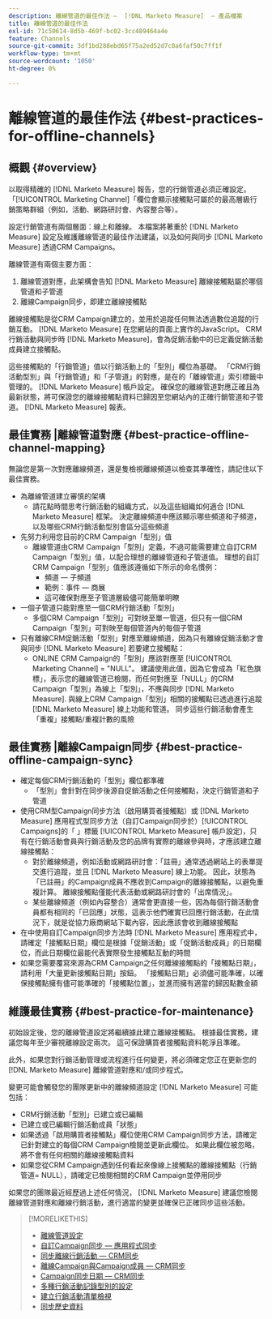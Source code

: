 ```yaml
---
description: 離線管道的最佳作法 —  [!DNL Marketo Measure]  — 產品檔案
title: 離線管道的最佳作法
exl-id: 71c50614-8d5b-469f-bc02-3cc489464a4e
feature: Channels
source-git-commit: 3df1bd288ebd65f75a2ed52d7c8a6faf50c7ff1f
workflow-type: tm+mt
source-wordcount: '1050'
ht-degree: 0%

---
```


# 離線管道的最佳作法 {#best-practices-for-offline-channels}

## 概觀 {#overview}

以取得精確的 [!DNL Marketo Measure] 報告，您的行銷管道必須正確設定。 「[!UICONTROL Marketing Channel]「欄位會顯示接觸點可屬於的最高層級行銷策略群組（例如，活動、網路研討會、內容整合等）。

設定行銷管道有兩個層面：線上和離線。 本檔案將著重於 [!DNL Marketo Measure] 設定及維護離線管道的最佳作法建議，以及如何與同步 [!DNL Marketo Measure] 透過CRM Campaigns。

離線管道有兩個主要方面：

1. 離線管道對應，此架構會告知 [!DNL Marketo Measure] 離線接觸點屬於哪個管道和子管道
1. 離線Campaign同步，即建立離線接觸點

離線接觸點是從CRM Campaign建立的，並用於追蹤任何無法透過數位追蹤的行銷互動。 [!DNL Marketo Measure] 在您網站的頁面上實作的JavaScript。 CRM行銷活動與同步時 [!DNL Marketo Measure]，會為促銷活動中的已定義促銷活動成員建立接觸點。

這些接觸點的「行銷管道」值以行銷活動上的「型別」欄位為基礎。 「CRM行銷活動型別」與「行銷管道」和「子管道」的對應，是在的「離線管道」索引標籤中管理的。 [!DNL Marketo Measure] 帳戶設定。 確保您的離線管道對應正確且為最新狀態，將可保證您的離線接觸點資料已歸因至您網站內的正確行銷管道和子管道。 [!DNL Marketo Measure] 報表。

## 最佳實務 |離線管道對應 {#best-practice-offline-channel-mapping}

無論您是第一次對應離線頻道，還是隻檢視離線頻道以檢查其準確性，請記住以下最佳實務。

* 為離線管道建立審慎的架構
   * 請花點時間思考行銷活動的組織方式，以及這些組織如何適合 [!DNL Marketo Measure] 框架。 決定離線頻道中應該顯示哪些頻道和子頻道，以及哪些CRM行銷活動型別會區分這些頻道
* 先努力利用您目前的CRM Campaign「型別」值
   * 離線管道由CRM Campaign「型別」定義，不過可能需要建立自訂CRM Campaign「型別」值，以配合理想的離線管道和子管道值。 理想的自訂CRM Campaign「型別」值應該遵循如下所示的命名慣例：
      * 頻道 — 子頻道
      * 範例：事件 — 商展
      * 這可確保對應至子管道層級儘可能簡單明瞭
* 一個子管道只能對應至一個CRM行銷活動「型別」
   * 多個CRM Campaign「型別」可對映至單一管道，但只有一個CRM Campaign「型別」可對映至每個管道內的每個子管道
* 只有離線CRM促銷活動「型別」對應至離線頻道，因為只有離線促銷活動才會與同步 [!DNL Marketo Measure] 若要建立接觸點：
   * ONLINE CRM Campaign的「型別」應該對應至 [!UICONTROL Marketing Channel] = &quot;NULL&quot;。 建議使用此值，因為它會成為「紅色旗標」，表示您的離線管道已檢閱，而任何對應至「NULL」的CRM Campaign「型別」為線上「型別」，不應與同步 [!DNL Marketo Measure]. 與線上CRM Campaign「型別」相關的接觸點已透過進行追蹤 [!DNL Marketo Measure] 線上功能和管道。 同步這些行銷活動會產生「重複」接觸點/重複計數的風險

## 最佳實務 |離線Campaign同步 {#best-practice-offline-campaign-sync}

* 確定每個CRM行銷活動的「型別」欄位都準確
   * 「型別」會針對在同步後源自促銷活動之任何接觸點，決定行銷管道和子管道
* 使用CRM型Campaign同步方法（啟用購買者接觸點）或 [!DNL Marketo Measure] 應用程式型同步方法（自訂Campaign同步於）[!UICONTROL Campaigns]的「 」標籤 [!UICONTROL Marketo Measure] 帳戶設定)，只有在行銷活動會員與行銷活動及您的品牌有實際的離線參與時，才應該建立離線接觸點：
   * 對於離線頻道，例如活動或網路研討會：「註冊」通常透過網站上的表單提交進行追蹤，並且 [!DNL Marketo Measure] 線上功能。 因此，狀態為「已註冊」的Campaign成員不應收到Campaign的離線接觸點，以避免重複計算。 離線接觸點僅能代表活動或網路研討會的「出席情況」。
   * 某些離線頻道（例如內容整合）通常會更直接一些，因為每個行銷活動會員都有相同的「已回應」狀態，這表示他們確實已回應行銷活動，在此情況下，就是從協力廠商網站下載內容，因此應該會收到離線接觸點
* 在中使用自訂Campaign同步方法時 [!DNL Marketo Measure] 應用程式中，請確定「接觸點日期」欄位是根據「促銷活動」或「促銷活動成員」的日期欄位，而此日期欄位最能代表實際發生接觸點互動的時間
* 如果您需要覆寫來源為CRM Campaign之任何離線接觸點的「接觸點日期」，請利用「大量更新接觸點日期」按鈕。 「接觸點日期」必須儘可能準確，以確保接觸點擁有儘可能準確的「接觸點位置」，並進而擁有適當的歸因點數金額

## 維護最佳實務 {#best-practice-for-maintenance}

初始設定後，您的離線管道設定將繼續據此建立離線接觸點。 根據最佳實務，建議您每年至少審視離線設定兩次。 這可保證購買者接觸點資料乾淨且準確。

此外，如果您對行銷活動管理或流程進行任何變更，將必須確定您正在更新您的 [!DNL Marketo Measure] 離線管道對應和/或同步程式。

變更可能會觸發您的團隊更新中的離線頻道設定 [!DNL Marketo Measure] 可能包括：

* CRM行銷活動「型別」已建立或已編輯
* 已建立或已編輯行銷活動成員「狀態」
* 如果透過「啟用購買者接觸點」欄位使用CRM Campaign同步方法，請確定已針對建立的每個CRM Campaign檢閱並更新此欄位。 如果此欄位被忽略，將不會有任何相關的離線接觸點資料
* 如果您從CRM Campaign遇到任何看起來像線上接觸點的離線接觸點（行銷管道= NULL），請確定已檢閱相關的CRM Campaign並停用同步

如果您的團隊最近經歷過上述任何情況， [!DNL Marketo Measure] 建議您檢閱離線管道對應和離線行銷活動，進行適當的變更並確保已正確同步這些活動。

>[!MORELIKETHIS]
>
>* [離線管道設定](/help/channel-tracking-and-setup/offline-channels/offline-custom-channel-setup.md)
>* [自訂Campaign同步 — 應用程式同步](/help/channel-tracking-and-setup/offline-channels/custom-campaign-sync.md)
>* [同步離線行銷活動 — CRM同步](/help/channel-tracking-and-setup/offline-channels/deprecated-processes/syncing-offline-campaigns.md)
>* [離線Campaign與Campaign成員 — CRM同步](/help/channel-tracking-and-setup/offline-channels/deprecated-processes/campaigns-and-campaign-members.md)
>* [Campaign同步日期 — CRM同步](/help/channel-tracking-and-setup/offline-channels/deprecated-processes/campaign-sync-dates.md)
>* [多種行銷活動記錄型別的設定](/help/channel-tracking-and-setup/offline-channels/configurations-for-multiple-campaign-record-types.md)
>* [建立行銷活動清單檢視](/help/channel-tracking-and-setup/offline-channels/deprecated-processes/creating-a-campaign-list-view-for-salesforce-campaigns.md)
>* [同步歷史資料](/help/channel-tracking-and-setup/offline-channels/deprecated-processes/syncing-historical-data.md)
